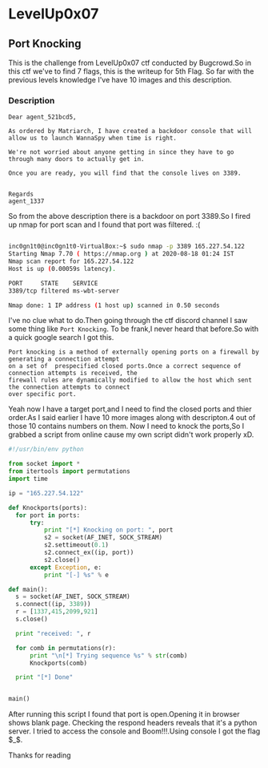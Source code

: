 # LevelUp0x07

## Port Knocking

This is the challenge from LevelUp0x07 ctf conducted by Bugcrowd.So in this ctf we've to find 7 flags, this is the writeup for 5th Flag.
So far with the previous levels knowledge I've have 10 images and this description.

### Description
```
Dear agent_521bcd5,

As ordered by Matriarch, I have created a backdoor console that will allow us to launch WannaSpy when time is right.

We're not worried about anyone getting in since they have to go through many doors to actually get in.

Once you are ready, you will find that the console lives on 3389.


Regards
agent_1337

```
So from the above description there is a backdoor on port 3389.So I fired up nmap for port scan and I found that port was filtered. :(

```bash

inc0gn1t0@inc0gn1t0-VirtualBox:~$ sudo nmap -p 3389 165.227.54.122
Starting Nmap 7.70 ( https://nmap.org ) at 2020-08-18 01:24 IST
Nmap scan report for 165.227.54.122
Host is up (0.00059s latency).

PORT     STATE    SERVICE
3389/tcp filtered ms-wbt-server

Nmap done: 1 IP address (1 host up) scanned in 0.50 seconds

```

I've no clue what to do.Then going through the ctf discord channel I saw some thing like `Port Knocking`.
To be frank,I never heard that before.So with a  quick google search I got this. 


```
Port knocking is a method of externally opening ports on a firewall by generating a connection attempt
on a set of  prespecified closed ports.Once a correct sequence of connection attempts is received, the
firewall rules are dynamically modified to allow the host which sent the connection attempts to connect
over specific port.
```
Yeah now I have a target port,and I need to find the closed ports and thier order.As I said earlier I have 10 more images along with descripton.4 out of those 10 contains numbers on them.
Now I need to knock the ports,So I grabbed a script from online cause my own script didn't work properly xD.   

```python
#!/usr/bin/env python

from socket import *
from itertools import permutations
import time

ip = "165.227.54.122" 

def Knockports(ports):
  for port in ports:
      try:
          print "[*] Knocking on port: ", port
          s2 = socket(AF_INET, SOCK_STREAM)
          s2.settimeout(0.1)           
          s2.connect_ex((ip, port))
          s2.close()
      except Exception, e:
          print "[-] %s" % e

def main():
  s = socket(AF_INET, SOCK_STREAM)
  s.connect((ip, 3389))              
  r = [1337,415,2099,921]  
  s.close()

  print "received: ", r

  for comb in permutations(r):       
      print "\n[*] Trying sequence %s" % str(comb)
      Knockports(comb)

  print "[*] Done"


main()
```

After running this script I found that port is open.Opening it in  browser shows blank page.
Checking the respond headers reveals that it's a python server.
I tried to access the console and Boom!!!.Using console I got the flag $_$.

Thanks for reading
